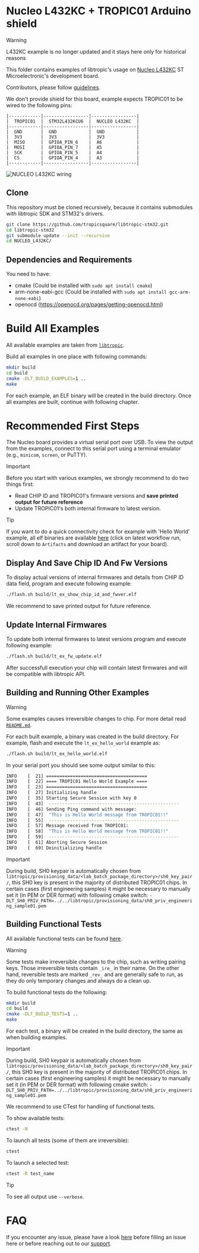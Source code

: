 # Nucleo L432KC + TROPIC01 Arduino shield

 > [!WARNING]
 > L432KC example is no longer updated and it stays here only for historical reasons

This folder contains examples of libtropic's usage on [Nucleo L432KC](https://os.mbed.com/platforms/ST-Nucleo-L432KC/) ST Microelectronic's development board.

Contributors, please follow [guidelines](https://github.com/tropicsquare/libtropic-stm32/blob/master/CONTRIBUTING.md).

We don't provide shield for this board, example expects TROPIC01 to be wired to the following pins:
```
|------------|-----------------|-----------------|
|  TROPIC01  |  STM32L432KCU6  |  NUCLEO L432KC  |
|------------|-----------------|-----------------|
|  GND       |  GND            |  GND            |
|  3V3       |  3V3            |  3V3            |
|  MISO      |  GPIOA_PIN_6    |  A6             |
|  MOSI      |  GPIOA_PIN_7    |  A5             |
|  SCK       |  GPIOA_PIN_5    |  A4             |
|  CS        |  GPIOA_PIN_4    |  A3             |
|------------|-----------------|-----------------|
```
![NUCLEO L432KC wiring](img/nucleo_L432KC_connection_to_tropic.jpg)

## Clone

This repository must be cloned recursively, because it contains submodules with libtropic SDK and STM32's drivers.

```bash
git clone https://github.com/tropicsquare/libtropic-stm32.git
cd libtropic-stm32
git submodule update --init --recursive
cd NUCLEO_L432KC/
```

## Dependencies and Requirements

You need to have:
* cmake (Could be installed with `sudo apt install cmake`)
* arm-none-eabi-gcc (Could be installed with `sudo apt install gcc-arm-none-eabi`)
* openocd (https://openocd.org/pages/getting-openocd.html)

# Build All Examples

All available examples are taken from [`libtropic`](https://github.com/tropicsquare/libtropic/tree/master/examples).

Build all examples in one place with following commands:

```bash
mkdir build
cd build
cmake -DLT_BUILD_EXAMPLES=1 ..
make
```
For each example, an ELF binary will be created in the build directory. Once all examples are built, continue with following chapter.

# Recommended First Steps

The Nucleo board provides a virtual serial port over USB. To view the output from the examples, connect to this serial port using a terminal emulator (e.g., `minicom`, `screen`, or PuTTY).

 > [!IMPORTANT]
 > Before you start with various examples, we strongly recommend to do two things first:
 > * Read CHIP ID and TROPIC01's firmware versions and **save printed output for future reference**
 > * Update TROPIC01's both internal firmware to latest version.

 > [!TIP]
 > If you want to do a quick connectivity check for example with 'Hello World' example, all elf binaries are available [here](https://github.com/tropicsquare/libtropic-stm32/actions/workflows/build_and_upload_examples.yml) (click on latest workflow run, scroll down to `Artifacts` and download an artifact for your board).

## Display And Save Chip ID And Fw Versions
To display actual versions of internal firmwares and details from CHIP ID data field, program and execute following example:
```bash
./flash.sh build/lt_ex_show_chip_id_and_fwver.elf
```

We recommend to save printed output for future reference.

## Update Internal Firmwares

To update both internal firmwares to latest versions program and execute following example:
```bash
./flash.sh build/lt_ex_fw_update.elf
```

After successfull execution your chip will contain latest firmwares and will be compatible with libtropic API.



## Building and Running Other Examples

> [!WARNING]
> Some examples causes irreversible changes to chip. For more detail read [`README.md`](https://github.com/tropicsquare/libtropic/tree/master/examples/).


For each built example, a binary was created in the build directory. For example, flash and execute the `lt_ex_hello_world` example as:
```bash
./flash.sh build/lt_ex_hello_world.elf
```
In your serial port you should see some output similar to this:
```bash
INFO    [  21] ======================================
INFO    [  22] ==== TROPIC01 Hello World Example ====
INFO    [  23] ======================================
INFO    [  27] Initializing handle
INFO    [  35] Starting Secure Session with key 0
INFO    [  43] 	-------------------------------------------------
INFO    [  46] Sending Ping command with message:
INFO    [  47] 	"This is Hello World message from TROPIC01!!"
INFO    [  55] 	-------------------------------------------------
INFO    [  57] Message received from TROPIC01:
INFO    [  58] 	"This is Hello World message from TROPIC01!!"
INFO    [  59] 	-------------------------------------------------
INFO    [  61] Aborting Secure Session
INFO    [  69] Deinitializing handle
```

> [!IMPORTANT]
> During build, SH0 keypair is automatically chosen from  `libtropic/provisioning_data/<lab_batch_package_directory>/sh0_key_pair/`, this SH0 key is present in the majority of distributed TROPIC01 chips. In certain cases (first engineering samples) it might be necessary to manually set it (in PEM or DER format) with following cmake switch: `-DLT_SH0_PRIV_PATH=../../libtropic/provisioning_data/sh0_priv_engineering_sample01.pem`


## Building Functional Tests

All available functional tests can be found [here](https://github.com/tropicsquare/libtropic/tree/master/tests/functional/).

> [!WARNING]
> Some tests make irreversible changes to the chip, such as writing pairing keys. Those irreversible
> tests contain `_ire_` in their name. On the other hand, reversible tests are marked `_rev_`
> and are generally safe to run, as they do only temporary changes and always do a clean up.

To build functional tests do the following:
```bash
mkdir build
cd build
cmake -DLT_BUILD_TESTS=1 ..
make
```

For each test, a binary will be created in the build directory, the same as when building examples.

> [!IMPORTANT]
> During build, SH0 keypair is automatically chosen from  `libtropic/provisioning_data/<lab_batch_package_directory>/sh0_key_pair/`, this SH0 key is present in the majority of distributed TROPIC01 chips. In certain cases (first engineering samples) it might be necessary to manually set it (in PEM or DER format) with following cmake switch: `-DLT_SH0_PRIV_PATH=../../libtropic/provisioning_data/sh0_priv_engineering_sample01.pem`


We recommend to use CTest for handling of functional tests.

To show available tests:
```bash
ctest -N
```

To launch all tests (some of them are irreversible):
```bash
ctest
```

To launch a selected test:
```bash
ctest -R test_name
```

> [!TIP]
> To see all output use `--verbose`.


# FAQ

If you encounter any issue, please have a look [here](./../FAQ.md) before filling an issue here or before reaching out to our [support](https://support.desk.tropicsquare.com/).

